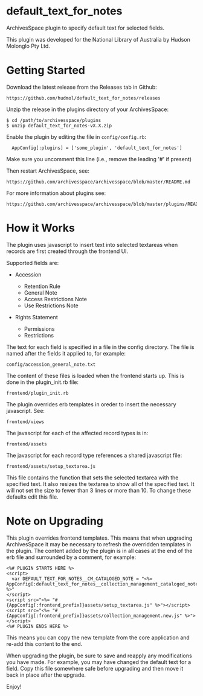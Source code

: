 default_text_for_notes
======================

ArchivesSpace plugin to specify default text for selected fields.

This plugin was developed for the National Library of Australia by Hudson Molonglo Pty Ltd.


# Getting Started

Download the latest release from the Releases tab in Github:

    https://github.com/hudmol/default_text_for_notes/releases

Unzip the release in the plugins directory of your ArchivesSpace:

    $ cd /path/to/archivesspace/plugins
    $ unzip default_text_for_notes-vX.X.zip

Enable the plugin by editing the file in `config/config.rb`:

      AppConfig[:plugins] = ['some_plugin', 'default_text_for_notes']

Make sure you uncomment this line (i.e., remove the leading '#' if present)

Then restart ArchivesSpace, see:

    https://github.com/archivesspace/archivesspace/blob/master/README.md

For more information about plugins see:

    https://github.com/archivesspace/archivesspace/blob/master/plugins/README.md


# How it Works

The plugin uses javascript to insert text into selected textareas when records are first created
through the frontend UI.

Supported fields are:

- Accession
  - Retention Rule
  - General Note
  - Access Restrictions Note
  - Use Restrictions Note

- Rights Statement
  - Permissions
  - Restrictions

The text for each field is specified in a file in the config directory.
The file is named after the fields it applied to, for example:

    config/accession_general_note.txt

The content of these files is loaded when the frontend starts up. This is done in the plugin_init.rb file:

    frontend/plugin_init.rb

The plugin overrides erb templates in oreder to insert the necessary javascript. See:

    frontend/views

The javascript for each of the affected record types is in:

    frontend/assets

The javascript for each record type references a shared javascript file:

    frontend/assets/setup_textarea.js

This file contains the function that sets the selected textarea with the specified text.
It also resizes the textarea to show all of the specified text. It will not set the size to
fewer than 3 lines or more than 10. To change these defaults edit this file.


# Note on Upgrading

This plugin overrides frontend templates. This means that when upgrading ArchivesSpace it may be necessary
to refresh the overridden templates in the plugin. The content added by the plugin is in all cases at
the end of the erb file and surrounded by a comment, for example:

    <%# PLUGIN STARTS HERE %>
    <script>
      var DEFAULT_TEXT_FOR_NOTES__CM_CATALOGED_NOTE = "<%= AppConfig[:default_text_for_notes__collection_management_cataloged_note] %>"
    </script>
    <script src="<%= "#{AppConfig[:frontend_prefix]}assets/setup_textarea.js" %>"></script>
    <script src="<%= "#{AppConfig[:frontend_prefix]}assets/collection_management.new.js" %>"></script>
    <%# PLUGIN ENDS HERE %>

This means you can copy the new template from the core application and re-add this content to the end.


When upgrading the plugin, be sure to save and reapply any modifications you have made.
For example, you may have changed the default text for a field.
Copy this file somewhere safe before upgrading and then move it back in place after the upgrade.

Enjoy!
